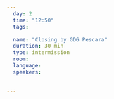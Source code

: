 ```yaml
---
  day: 2
  time: "12:50"
  tags:

  name: "Closing by GDG Pescara"
  duration: 30 min
  type: intermission
  room: 
  language: 
  speakers:


---
```


  